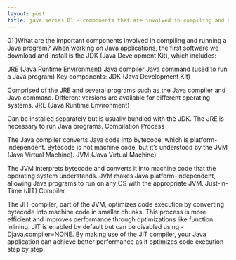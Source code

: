 ```yaml
---
layout: post
title: java series 01 - components that are involved in compiling and running a Java program
---
```

 
01 )What are the important components involved in compiling and running a Java program?
When working on Java applications, the first software we download and install is the JDK (Java Development Kit), which includes:

JRE (Java Runtime Environment)
Java compiler
Java command (used to run a Java program)
Key components:
JDK (Java Development Kit)

Comprised of the JRE and several programs such as the Java compiler and Java command.
Different versions are available for different operating systems.
JRE (Java Runtime Environment)

Can be installed separately but is usually bundled with the JDK.
The JRE is necessary to run Java programs.
Compilation Process

The Java compiler converts Java code into bytecode, which is platform-independent.
Bytecode is not machine code, but it’s understood by the JVM (Java Virtual Machine).
JVM (Java Virtual Machine)

The JVM interprets bytecode and converts it into machine code that the operating system understands.
JVM makes Java platform-independent, allowing Java programs to run on any OS with the appropriate JVM.
Just-in-Time (JIT) Compiler

The JIT compiler, part of the JVM, optimizes code execution by converting bytecode into machine code in smaller chunks.
This process is more efficient and improves performance through optimizations like function inlining.
JIT is enabled by default but can be disabled using -Djava.compiler=NONE.
By making use of the JIT compiler, your Java application can achieve better performance as it optimizes code execution step by step.
